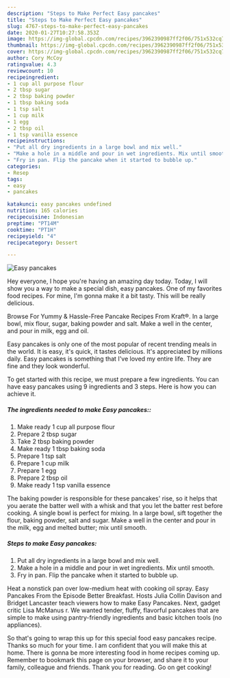 ```yaml
---
description: "Steps to Make Perfect Easy pancakes"
title: "Steps to Make Perfect Easy pancakes"
slug: 4767-steps-to-make-perfect-easy-pancakes
date: 2020-01-27T10:27:58.353Z
image: https://img-global.cpcdn.com/recipes/3962390987ff2f06/751x532cq70/easy-pancakes-recipe-main-photo.jpg
thumbnail: https://img-global.cpcdn.com/recipes/3962390987ff2f06/751x532cq70/easy-pancakes-recipe-main-photo.jpg
cover: https://img-global.cpcdn.com/recipes/3962390987ff2f06/751x532cq70/easy-pancakes-recipe-main-photo.jpg
author: Cory McCoy
ratingvalue: 4.3
reviewcount: 10
recipeingredient:
- 1 cup all purpose flour
- 2 tbsp sugar
- 2 tbsp baking powder
- 1 tbsp baking soda
- 1 tsp salt
- 1 cup milk
- 1 egg
- 2 tbsp oil
- 1 tsp vanilla essence
recipeinstructions:
- "Put all dry ingredients in a large bowl and mix well."
- "Make a hole in a middle and pour in wet ingredients. Mix until smooth."
- "Fry in pan. Flip the pancake when it started to bubble up."
categories:
- Resep
tags:
- easy
- pancakes

katakunci: easy pancakes undefined
nutrition: 165 calories
recipecuisine: Indonesian
preptime: "PT14M"
cooktime: "PT1H"
recipeyield: "4"
recipecategory: Dessert

---
```



![Easy pancakes](https://img-global.cpcdn.com/recipes/3962390987ff2f06/751x532cq70/easy-pancakes-recipe-main-photo.jpg)

Hey everyone, I hope you're having an amazing day today. Today, I will show you a way to make a special dish, easy pancakes. One of my favorites food recipes. For mine, I'm gonna make it a bit tasty. This will be really delicious.

Browse For Yummy &amp; Hassle-Free Pancake Recipes From Kraft®. In a large bowl, mix flour, sugar, baking powder and salt. Make a well in the center, and pour in milk, egg and oil.

Easy pancakes is only one of the most popular of recent trending meals in the world. It is easy, it's quick, it tastes delicious. It's appreciated by millions daily. Easy pancakes is something that I've loved my entire life. They are fine and they look wonderful.


To get started with this recipe, we must prepare a few ingredients. You can have easy pancakes using 9 ingredients and 3 steps. Here is how you can achieve it.

##### The ingredients needed to make Easy pancakes::

1. Make ready 1 cup all purpose flour
1. Prepare 2 tbsp sugar
1. Take 2 tbsp baking powder
1. Make ready 1 tbsp baking soda
1. Prepare 1 tsp salt
1. Prepare 1 cup milk
1. Prepare 1 egg
1. Prepare 2 tbsp oil
1. Make ready 1 tsp vanilla essence


The baking powder is responsible for these pancakes&#39; rise, so it helps that you aerate the batter well with a whisk and that you let the batter rest before cooking. A single bowl is perfect for mixing. In a large bowl, sift together the flour, baking powder, salt and sugar. Make a well in the center and pour in the milk, egg and melted butter; mix until smooth. 

##### Steps to make Easy pancakes:

1. Put all dry ingredients in a large bowl and mix well.
1. Make a hole in a middle and pour in wet ingredients. Mix until smooth.
1. Fry in pan. Flip the pancake when it started to bubble up.


Heat a nonstick pan over low-medium heat with cooking oil spray. Easy Pancakes From the Episode Better Breakfast. Hosts Julia Collin Davison and Bridget Lancaster teach viewers how to make Easy Pancakes. Next, gadget critic Lisa McManus r. We wanted tender, fluffy, flavorful pancakes that are simple to make using pantry-friendly ingredients and basic kitchen tools (no appliances). 

So that's going to wrap this up for this special food easy pancakes recipe. Thanks so much for your time. I am confident that you will make this at home. There is gonna be more interesting food in home recipes coming up. Remember to bookmark this page on your browser, and share it to your family, colleague and friends. Thank you for reading. Go on get cooking!
